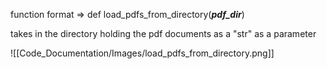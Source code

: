 function format => def load_pdfs_from_directory(***pdf_dir***)

takes in the directory holding the pdf documents as a "str" as a parameter

![[Code_Documentation/Images/load_pdfs_from_directory.png]] 
